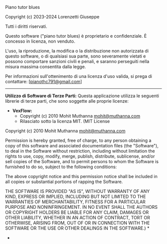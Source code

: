 Piano tutor blues

Copyright (c) 2023-2024 Lorenzetti Giuseppe 

Tutti i diritti riservati.

Questo software ("piano tutor blues) è proprietario e confidenziale.
È concesso in licenza, non venduto.

L'uso, la riproduzione, la modifica o la distribuzione non autorizzata di questo software,
o di qualsiasi sua parte, sono severamente vietati e possono comportare
sanzioni civili e penali, e saranno perseguiti nella misura massima
consentita dalla legge.

Per informazioni sull'ottenimento di una licenza d'uso valida, si prega di contattare:
[pianothc791@gmail.com]

---

**Utilizzo di Software di Terze Parti:**
Questa applicazione utilizza le seguenti librerie di terze parti, che sono soggette
alle proprie licenze:

*   **VexFlow:**
    *   Copyright (c) 2010 Mohit Muthanna <mohit@muthanna.com>
    *   Rilasciato sotto la licenza MIT. (MIT License

Copyright (c) 2010 Mohit Muthanna <mohit@muthanna.com>

Permission is hereby granted, free of charge, to any person obtaining a copy
of this software and associated documentation files (the "Software"), to deal
in the Software without restriction, including without limitation the rights
to use, copy, modify, merge, publish, distribute, sublicense, and/or sell
copies of the Software, and to permit persons to whom the Software is
furnished to do so, subject to the following conditions:

The above copyright notice and this permission notice shall be included in all
copies or substantial portions of rapping the Software.

THE SOFTWARE IS PROVIDED "AS IS", WITHOUT WARRANTY OF ANY KIND, EXPRESS OR
IMPLIED, INCLUDING BUT NOT LIMITED TO THE WARRANTIES OF MERCHANTABILITY,
FITNESS FOR A PARTICULAR PURPOSE AND NONINFRINGEMENT. IN NO EVENT SHALL THE
AUTHORS OR COPYRIGHT HOLDERS BE LIABLE FOR ANY CLAIM, DAMAGES OR OTHER
LIABILITY, WHETHER IN AN ACTION OF CONTRACT, TORT OR OTHERWISE, ARISING FROM,
OUT OF OR IN CONNECTION WITH THE SOFTWARE OR THE USE OR OTHER DEALINGS IN THE
SOFTWARE.)
    * 

*  